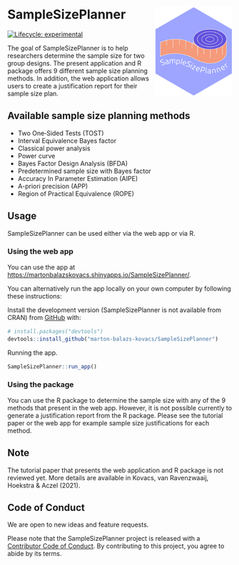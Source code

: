 
<!-- README.md is generated from README.Rmd. Please edit that file -->

# SampleSizePlanner <a href='https://marton-balazs-kovacs.github.io/SampleSizePlanner/'><img src='inst/app/www/ssp_logo.png' align="right" height="200" /></a>

<!-- badges: start -->

[![Lifecycle:
experimental](https://img.shields.io/badge/lifecycle-experimental-orange.svg)](https://www.tidyverse.org/lifecycle/#experimental)
<!-- badges: end -->

The goal of SampleSizePlanner is to help researchers determine the
sample size for two group designs. The present application and R package
offers 9 different sample size planning methods. In addition, the web
application allows users to create a justification report for their
sample size plan.

## Available sample size planning methods

-   Two One‐Sided Tests (TOST)
-   Interval Equivalence Bayes factor
-   Classical power analysis
-   Power curve
-   Bayes Factor Design Analysis (BFDA)
-   Predetermined sample size with Bayes factor
-   Accuracy In Parameter Estimation (AIPE)
-   A-priori precision (APP)
-   Region of Practical Equivalence (ROPE)

## Usage

SampleSizePlanner can be used either via the web app or via R.

### Using the web app

You can use the app at
<https://martonbalazskovacs.shinyapps.io/SampleSizePlanner/>.

You can alternatively run the app locally on your own computer by
following these instructions:

Install the development version (SampleSizePlanner is not available from
CRAN) from [GitHub](https://github.com/) with:

``` r
# install.packages("devtools")
devtools::install_github("marton-balazs-kovacs/SampleSizePlanner")
```

Running the app.

``` r
SampleSizePlanner::run_app()
```

### Using the package

You can use the R package to determine the sample size with any of the 9
methods that present in the web app. However, it is not possible
currently to generate a justification report from the R package. Please
see the tutorial paper or the web app for example sample size
justifications for each method.

## Note

The tutorial paper that presents the web application and R package is
not reviewed yet. More details are available in Kovacs, van Ravenzwaaij,
Hoekstra & Aczel (2021).

## Code of Conduct

We are open to new ideas and feature requests.

Please note that the SampleSizePlanner project is released with a
[Contributor Code of
Conduct](https://marton-balazs-kovacs.github.io/SampleSizePlanner/CODE_OF_CONDUCT.html).
By contributing to this project, you agree to abide by its terms.
